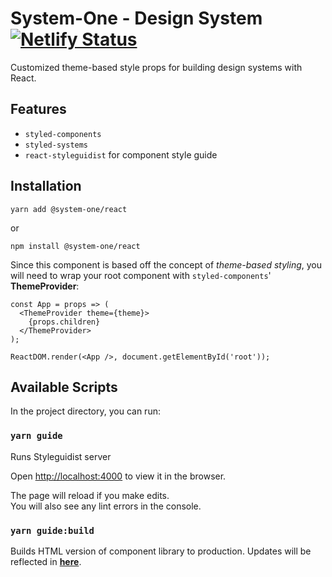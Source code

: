 # System-One - Design System [![Netlify Status](https://api.netlify.com/api/v1/badges/65d4517b-d01a-4aba-8ee5-bfc299f16755/deploy-status)](https://app.netlify.com/sites/binh-component-library/deploys)

Customized theme-based style props for building design systems with React.

## Features

- `styled-components`
- `styled-systems`
- `react-styleguidist` for component style guide

## Installation

```
yarn add @system-one/react
```

or

```
npm install @system-one/react
```

Since this component is based off the concept of _theme-based styling_, you will need to wrap your root component with `styled-components`' **ThemeProvider**:

```
const App = props => (
  <ThemeProvider theme={theme}>
    {props.children}
  </ThemeProvider>
);

ReactDOM.render(<App />, document.getElementById('root'));
```

## Available Scripts

In the project directory, you can run:

### `yarn guide`

Runs Styleguidist server

Open [http://localhost:4000](http://localhost:4000) to view it in the browser.

The page will reload if you make edits.<br>
You will also see any lint errors in the console.

### `yarn guide:build`

Builds HTML version of component library to production. Updates will be reflected in **[here](https://binh-component-library.netlify.com/)**.
